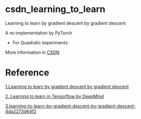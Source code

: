 # csdn_learning_to_learn

Learning to learn by gradient descent by gradient descent

A re-implementation by PyTorch

- For Quadratic experiments

More information in [CSDN](https://blog.csdn.net/senius/article/details/84483329)
# Reference

[1.Learning to learn by gradient descent by gradient descent](https://arxiv.org/abs/1606.04474)

[2. Learning to learn in Tensorflow  by DeepMind](https://github.com/deepmind/learning-to-learn)

[3.learning-to-learn-by-gradient-descent-by-gradient-descent-4da2273d64f2](https://hackernoon.com/learning-to-learn-by-gradient-descent-by-gradient-descent-4da2273d64f2)
